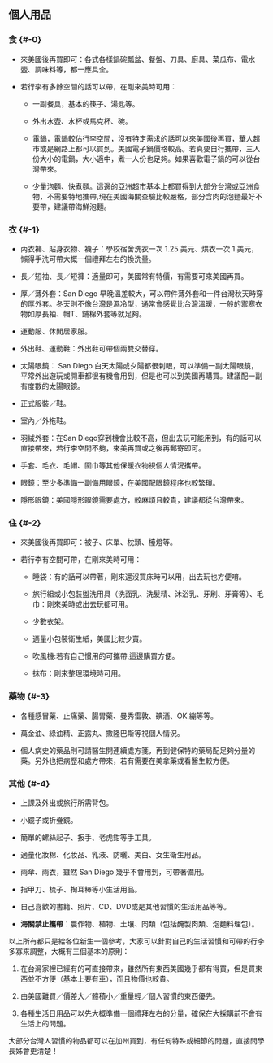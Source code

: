 ## 個人用品

### 食 {#-0}

*   來美國後再買即可：各式各樣鍋碗瓢盆、餐盤、刀具、廚具、菜瓜布、電水壺、調味料等，都一應具全。

*   若行李有多餘空間的話可以帶，在剛來美時可用：

    *   一副餐具，基本的筷子、湯匙等。

    *   外出水壺、水杯或馬克杯、碗。

    *   電鍋，電鍋較佔行李空間，沒有特定需求的話可以來美國後再買，華人超市或是網路上都可以買到。美國電子鍋價格較高。若真要自行攜帶，三人份大小的電鍋，大小適中，煮一人份也足夠。如果喜歡電子鍋的可以從台灣帶來。

    *   少量泡麵、快煮麵。這邊的亞洲超市基本上都買得到大部分台灣或亞洲食物，不需要特地攜帶,現在美國海關查驗比較嚴格，部分含肉的泡麵最好不要帶，建議帶海鮮泡麵。

### 衣 {#-1}

*   內衣褲、貼身衣物、襪子：學校宿舍洗衣一次 1.25 美元、烘衣一次 1 美元，懶得手洗可帶大概一個禮拜左右的換洗量。

*   長／短袖、長／短褲：適量即可，美國常有特價，有需要可來美國再買。

*   厚／薄外套：San Diego 早晚溫差較大，可以帶件薄外套和一件台灣秋天時穿的厚外套。冬天則不像台灣是濕冷型，通常會感覺比台灣溫暖，一般的禦寒衣物如厚長袖、帽T、鋪棉外套等就足夠。

*   運動服、休閒居家服。

*   外出鞋、運動鞋：外出鞋可帶個兩雙交替穿。

*   太陽眼鏡： San Diego 白天太陽或夕陽都很刺眼，可以準備一副太陽眼鏡，平常外出遊玩或開車都很有機會用到，但是也可以到美國再購買。建議配一副有度數的太陽眼鏡。

*   正式服裝／鞋。

*   室內／外拖鞋。

*   羽絨外套：在San Diego穿到機會比較不高，但出去玩可能用到，有的話可以直接帶來，若行李空間不夠，來美再買或之後再郵寄即可。

*   手套、毛衣、毛帽、圍巾等其他保暖衣物視個人情況攜帶。

*   眼鏡：至少多準備一副備用眼鏡，在美國配眼鏡程序也較繁瑣。

*   隱形眼鏡：美國隱形眼鏡需要處方，較麻煩且較貴，建議都從台灣帶來。

### 住 {#-2}

*   來美國後再買即可：被子、床單、枕頭、檯燈等。

*   若行李有空間可帶，在剛來美時可用：

    *   睡袋：有的話可以帶著，剛來還沒買床時可以用，出去玩也方便唷。

    *   旅行組或小包裝盥洗用具（洗面乳、洗髮精、沐浴乳、牙刷、牙膏等）、毛巾：剛來美時或出去玩都可用。

    *   少數衣架。

    *   適量小包裝衛生紙，美國比較少賣。

    *   吹風機:若有自己慣用的可攜帶,這邊購買方便。

    *   抹布：剛來整理環境時可用。

### 藥物 {#-3}

*   各種感冒藥、止痛藥、腸胃藥、曼秀雷敦、碘酒、OK 繃等等。

*   萬金油、綠油精、正露丸、撒隆巴斯等視個人情況。

*   個人病史的藥品則可請醫生開連續處方箋，再到健保特約藥局配足夠分量的藥。另外也把病歷和處方帶來，若有需要在美拿藥或看醫生較方便。

### 其他 {#-4}

*   上課及外出或旅行所需背包。

*   小鏡子或折疊鏡。

*   簡單的螺絲起子、扳手、老虎鉗等手工具。

*   適量化妝棉、化妝品、乳液、防曬、美白、女生衛生用品。

*   雨傘、雨衣，雖然 San Diego 幾乎不會用到，可帶著備用。

*   指甲刀、梳子、掏耳棒等小生活用品。

*   自己喜歡的書籍、照片、CD、DVD或是其他習慣的生活用品等等。

*   **海關禁止攜帶**：農作物、植物、土壤、肉類（包括醃製肉類、泡麵料理包）。

以上所有都只是給各位新生一個參考，大家可以針對自己的生活習慣和可帶的行李多寡來調整，大概有三個基本的原則：

1.  在台灣家裡已經有的可直接帶來，雖然所有東西美國幾乎都有得買，但是買東西並不方便（基本上要有車），而且物價也較貴。

2.  由美國難買／價差大／體積小／重量輕／個人習慣的東西優先。

3.  各種生活日用品可以先大概準備一個禮拜左右的分量，確保在大採購前不會有生活上的問題。

大部分台灣人習慣的物品都可以在加州買到，有任何特殊或細節的問題，直接問學長姊會更清楚！